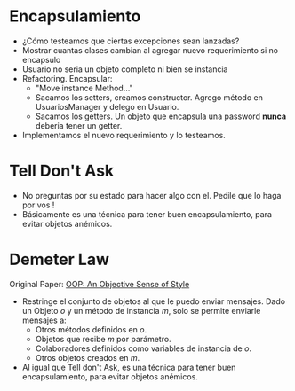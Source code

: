 # Encapsulamiento

- ¿Cómo testeamos que ciertas excepciones sean lanzadas?
- Mostrar cuantas clases cambian al agregar nuevo requerimiento si no encapsulo
- Usuario no seria un objeto completo ni bien se instancia
- Refactoring. Encapsular:
    - "Move instance Method..."
    - Sacamos los setters, creamos constructor. Agrego método en UsuariosManager y delego en Usuario.
    - Sacamos los getters. Un objeto que encapsula una password **nunca** deberia tener un getter.
- Implementamos el nuevo requerimiento y lo testeamos.

# Tell Don't Ask

- No preguntas por su estado para hacer algo con el. Pedile que lo haga por vos !
- Básicamente es una técnica para tener buen encapsulamiento, para evitar objetos anémicos.

# Demeter Law

Original Paper: [OOP:
An Objective Sense of Style](https://www2.ccs.neu.edu/research/demeter/papers/law-of-demeter/oopsla88-law-of-demeter.pdf)

- Restringe el conjunto de objetos al que le puedo enviar mensajes. Dado un Objeto *o* y un método de instancia *m*,
  solo se permite enviarle mensajes a:
    - Otros métodos definidos en *o*.
    - Objetos que recibe *m* por parámetro.
    - Colaboradores definidos como variables de instancia de *o*.
    - Otros objetos creados en *m*.
- Al igual que Tell don't Ask, es una técnica para tener buen encapsulamiento, para evitar objetos anémicos.